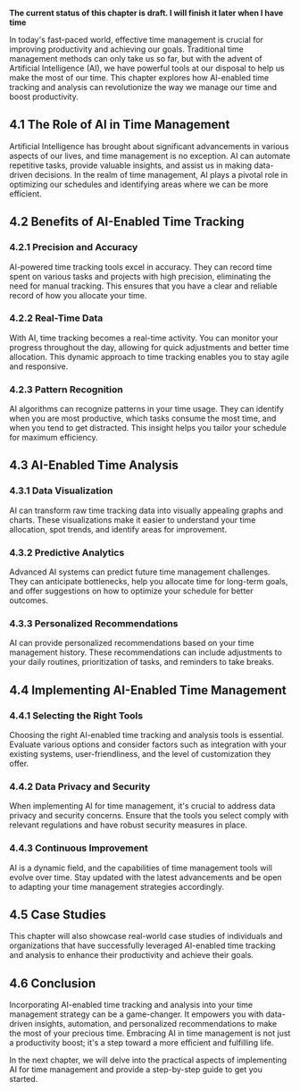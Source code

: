 **The current status of this chapter is draft. I will finish it later when I have time**

In today's fast-paced world, effective time management is crucial for improving productivity and achieving our goals. Traditional time management methods can only take us so far, but with the advent of Artificial Intelligence (AI), we have powerful tools at our disposal to help us make the most of our time. This chapter explores how AI-enabled time tracking and analysis can revolutionize the way we manage our time and boost productivity.

4.1 The Role of AI in Time Management
-------------------------------------

Artificial Intelligence has brought about significant advancements in various aspects of our lives, and time management is no exception. AI can automate repetitive tasks, provide valuable insights, and assist us in making data-driven decisions. In the realm of time management, AI plays a pivotal role in optimizing our schedules and identifying areas where we can be more efficient.

4.2 Benefits of AI-Enabled Time Tracking
----------------------------------------

### 4.2.1 Precision and Accuracy

AI-powered time tracking tools excel in accuracy. They can record time spent on various tasks and projects with high precision, eliminating the need for manual tracking. This ensures that you have a clear and reliable record of how you allocate your time.

### 4.2.2 Real-Time Data

With AI, time tracking becomes a real-time activity. You can monitor your progress throughout the day, allowing for quick adjustments and better time allocation. This dynamic approach to time tracking enables you to stay agile and responsive.

### 4.2.3 Pattern Recognition

AI algorithms can recognize patterns in your time usage. They can identify when you are most productive, which tasks consume the most time, and when you tend to get distracted. This insight helps you tailor your schedule for maximum efficiency.

4.3 AI-Enabled Time Analysis
----------------------------

### 4.3.1 Data Visualization

AI can transform raw time tracking data into visually appealing graphs and charts. These visualizations make it easier to understand your time allocation, spot trends, and identify areas for improvement.

### 4.3.2 Predictive Analytics

Advanced AI systems can predict future time management challenges. They can anticipate bottlenecks, help you allocate time for long-term goals, and offer suggestions on how to optimize your schedule for better outcomes.

### 4.3.3 Personalized Recommendations

AI can provide personalized recommendations based on your time management history. These recommendations can include adjustments to your daily routines, prioritization of tasks, and reminders to take breaks.

4.4 Implementing AI-Enabled Time Management
-------------------------------------------

### 4.4.1 Selecting the Right Tools

Choosing the right AI-enabled time tracking and analysis tools is essential. Evaluate various options and consider factors such as integration with your existing systems, user-friendliness, and the level of customization they offer.

### 4.4.2 Data Privacy and Security

When implementing AI for time management, it's crucial to address data privacy and security concerns. Ensure that the tools you select comply with relevant regulations and have robust security measures in place.

### 4.4.3 Continuous Improvement

AI is a dynamic field, and the capabilities of time management tools will evolve over time. Stay updated with the latest advancements and be open to adapting your time management strategies accordingly.

4.5 Case Studies
----------------

This chapter will also showcase real-world case studies of individuals and organizations that have successfully leveraged AI-enabled time tracking and analysis to enhance their productivity and achieve their goals.

4.6 Conclusion
--------------

Incorporating AI-enabled time tracking and analysis into your time management strategy can be a game-changer. It empowers you with data-driven insights, automation, and personalized recommendations to make the most of your precious time. Embracing AI in time management is not just a productivity boost; it's a step toward a more efficient and fulfilling life.

In the next chapter, we will delve into the practical aspects of implementing AI for time management and provide a step-by-step guide to get you started.
